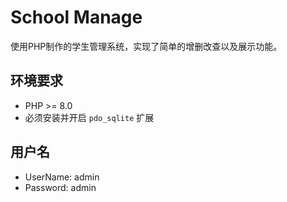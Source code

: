 # School Manage

使用PHP制作的学生管理系统，实现了简单的增删改查以及展示功能。

## 环境要求

- PHP >= 8.0
- 必须安装并开启 `pdo_sqlite` 扩展

## 用户名

- UserName: admin
- Password: admin
